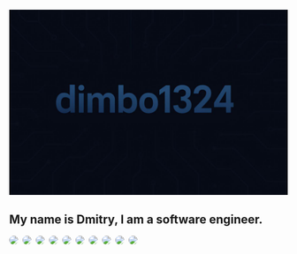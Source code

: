 [![Header](https://github.com/dimbo1324/dimbo1324/blob/main/assets/title.png)]("#")

## My name is Dmitry, I am a software engineer. 







<!-- Соц сети (видео) -->
<!-- Инструменты -->




<div style="display: flex; flex-wrap: wrap; gap: 8px;">
  <img src="https://img.shields.io/badge/-C++-060A15?style=for-the-badge&logo=c%2B%2B&logoColor=FFC107" style="border-radius: 8px;">
  <img src="https://img.shields.io/badge/-Go-060A15?style=for-the-badge&logo=go&logoColor=FFC107" style="border-radius: 8px;">
  <img src="https://img.shields.io/badge/-PostgreSQL-060A15?style=for-the-badge&logo=postgresql&logoColor=FFC107" style="border-radius: 8px;">
  <img src="https://img.shields.io/badge/-MySQL-060A15?style=for-the-badge&logo=mysql&logoColor=FFC107" style="border-radius: 8px;">
  <img src="https://img.shields.io/badge/-JavaScript-060A15?style=for-the-badge&logo=javascript&logoColor=FFC107" style="border-radius: 8px;">
  <img src="https://img.shields.io/badge/-TypeScript-060A15?style=for-the-badge&logo=typescript&logoColor=FFC107" style="border-radius: 8px;">
  <img src="https://img.shields.io/badge/-Node.js-060A15?style=for-the-badge&logo=node.js&logoColor=FFC107" style="border-radius: 8px;">
  <img src="https://img.shields.io/badge/-React-060A15?style=for-the-badge&logo=react&logoColor=FFC107" style="border-radius: 8px;">
  <img src="https://img.shields.io/badge/-Next.js-060A15?style=for-the-badge&logo=next.js&logoColor=FFC107" style="border-radius: 8px;">
  <img src="https://img.shields.io/badge/-Figma-060A15?style=for-the-badge&logo=figma&logoColor=FFC107" style="border-radius: 8px;">
</div>



 

<!-- Соц сети -->